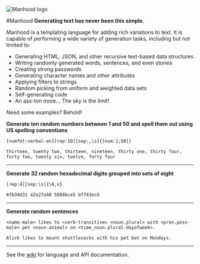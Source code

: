 <img align="center" src="http://i.imgur.com/vYActli.png" alt="Manhood logo"></img>

#Manhood
**Generating text has never been this simple.**

Manhood is a templating language for adding rich variations to text. It is capable of performing a wide variety of generation tasks, including but not limited to:

* Generating HTML, JSON, and other recursive text-based data structures
* Writing randomly generated words, sentences, and even stories
* Creating strong passwords
* Generating character names and other attributes
* Applying filters to strings
* Random picking from uniform and weighted data sets
* Self-generating code
* An ass-ton more... The sky is the limit!

Need some examples? Behold!

**Generate ten random numbers between 1 and 50 and spell them out using US spelling conventions**
```
[numfmt:verbal-en][rep:10][sep:,\s]{[num:1;50]}
```
```
thirteen, twenty two, thirteen, nineteen, thirty one, thirty four, forty two, twenty six, twelve, forty four
```

---

**Generate 32 random hexadecimal digits grouped into sets of eight**
```
[rep:4][sep:\s]{\8,x}
```
```
6fb34d31 42e27a48 5884bce5 bf743ec8
```

---

**Generate random sentences**
```
<name-male> likes to <verb-transitive> <noun.plural> with <pron.poss-male> pet <noun-animal> on <time_noun.plural-dayofweek>.
```
```
Alick likes to mount shuttlecocks with his pet bat on Mondays.
```

---

See the [wiki](http://github.com/TheBerkin/Manhood/wiki) for language and API documentation.
